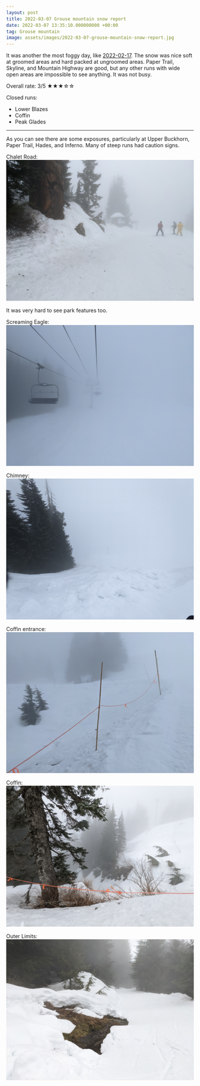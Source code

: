 ```yaml
---
layout: post
title: 2022-03-07 Grouse mountain snow report
date: 2022-03-07 13:35:10.000000000 +00:00
tag: Grouse mountain
image: assets/images/2022-03-07-grouse-mountain-snow-report.jpg
---
```


It was another the most foggy day, like [2022-02-17](https://vancouversnowboarding.ca/2022-02-17-grouse-mountain-snow-report/). The snow was nice soft at groomed areas and hard packed at ungroomed areas. Paper Trail, Skyline, and Mountain Highway are good, but any other runs with wide open areas are impossible to see anything. It was not busy.

Overall rate: 3/5 ★★★☆☆

Closed runs:

* Lower Blazes
* Coffin
* Peak Glades

---

As you can see there are some exposures, particularly at Upper Buckhorn, Paper Trail, Hades, and Inferno. Many of steep runs had caution signs.

Chalet Road:
![](/assets/images/2022-03-07-chalet-road.jpg)

It was very hard to see park features too.

Screaming Eagle:
![](/assets/images/2022-03-07-screaming-eagle.jpg)

Chimney:
![](/assets/images/2022-03-07-chimney.jpg)

Coffin entrance:
![](/assets/images/2022-03-07-coffin.jpg)

Coffin:
![](/assets/images/2022-03-07-coffin2.jpg)

Outer Limits:
![](/assets/images/2022-03-07-outer-limits.jpg)
